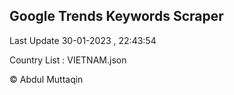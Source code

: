 

## Google Trends Keywords Scraper 
 
Last Update 30-01-2023 , 22:43:54

Country List :
VIETNAM.json



© Abdul Muttaqin 
